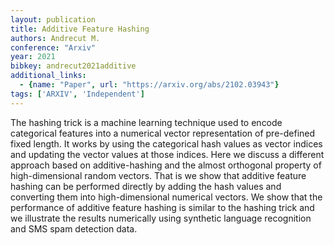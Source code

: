 ```yaml
---
layout: publication
title: Additive Feature Hashing
authors: Andrecut M.
conference: "Arxiv"
year: 2021
bibkey: andrecut2021additive
additional_links:
  - {name: "Paper", url: "https://arxiv.org/abs/2102.03943"}
tags: ['ARXIV', 'Independent']
---
```

The hashing trick is a machine learning technique used to encode categorical features into a numerical vector representation of pre-defined fixed length. It works by using the categorical hash values as vector indices and updating the vector values at those indices. Here we discuss a different approach based on additive-hashing and the almost orthogonal property of high-dimensional random vectors. That is we show that additive feature hashing can be performed directly by adding the hash values and converting them into high-dimensional numerical vectors. We show that the performance of additive feature hashing is similar to the hashing trick and we illustrate the results numerically using synthetic language recognition and SMS spam detection data.
